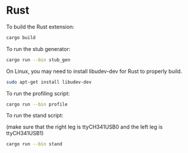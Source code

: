 # Rust

To build the Rust extension:

```bash
cargo build
```

To run the stub generator:

```bash
cargo run --bin stub_gen
```

On Linux, you may need to install libudev-dev for Rust to properly build.

```bash
sudo apt-get install libudev-dev
```


To run the profiling script:
```bash
cargo run --bin profile
```

To run the stand script:

(make sure that the right leg is ttyCH341USB0 and the left leg is ttyCH341USB1)

```bash
cargo run --bin stand
```

